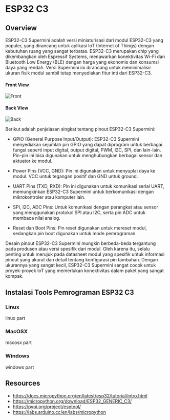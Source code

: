 # ESP32 C3

## Overview
ESP32-C3 Supermini adalah versi miniaturisasi dari modul ESP32-C3 yang populer, yang dirancang untuk aplikasi IoT (Internet of Things) dengan kebutuhan ruang yang sangat terbatas. ESP32-C3 merupakan chip yang dikembangkan oleh Espressif Systems, menawarkan konektivitas Wi-Fi dan Bluetooth Low Energy (BLE) dengan harga yang ekonomis dan konsumsi daya yang rendah. Versi Supermini ini dirancang untuk meminimalisir ukuran fisik modul sambil tetap menyediakan fitur inti dari ESP32-C3.

#### Front View
![Front](https://europe1.discourse-cdn.com/arduino/original/4X/9/2/f/92f1e8e2fcc888726ff7838dad725dd94f43438d.jpeg)

#### Back View
![Back](https://europe1.discourse-cdn.com/arduino/original/4X/b/4/1/b41cb5d47221f72dce90d2227369a7aa359fa2d0.jpeg)

Berikut adalah penjelasan singkat tentang pinout ESP32-C3 Supermini:

- GPIO (General Purpose Input/Output): ESP32-C3 Supermini menyediakan sejumlah pin GPIO yang dapat diprogram untuk berbagai fungsi seperti input digital, output digital, PWM, I2C, SPI, dan lain-lain. Pin-pin ini bisa digunakan untuk menghubungkan berbagai sensor dan aktuator ke modul.

- Power Pins (VCC, GND): Pin ini digunakan untuk menyuplai daya ke modul. VCC untuk tegangan positif dan GND untuk ground.

- UART Pins (TXD, RXD): Pin ini digunakan untuk komunikasi serial UART, memungkinkan ESP32-C3 Supermini untuk berkomunikasi dengan mikrokontroler atau komputer lain.

- SPI, I2C, ADC Pins: Untuk komunikasi dengan perangkat atau sensor yang menggunakan protokol SPI atau I2C, serta pin ADC untuk membaca nilai analog.

- Reset dan Boot Pins: Pin reset digunakan untuk mereset modul, sedangkan pin boot digunakan untuk mode pemrograman.

Desain pinout ESP32-C3 Supermini mungkin berbeda-beda tergantung pada produsen atau versi spesifik dari modul. Oleh karena itu, selalu penting untuk merujuk pada datasheet modul yang spesifik untuk informasi pinout yang akurat dan detail tentang konfigurasi pin tambahan. Dengan ukurannya yang sangat kecil, ESP32-C3 Supermini sangat cocok untuk proyek-proyek IoT yang memerlukan konektivitas dalam paket yang sangat kompak.



## Instalasi Tools Pemrograman ESP32 C3
### Linux
linux part
### MacOSX
macosx part
### Windows
windows part


## Resources
- https://docs.micropython.org/en/latest/esp32/tutorial/intro.html
- https://micropython.org/download/ESP32_GENERIC_C3/
- https://pypi.org/project/esptool/
- https://labs.arduino.cc/en/labs/micropython